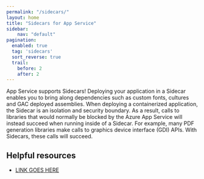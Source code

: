 ```yaml
---
permalink: "/sidecars/"
layout: home
title: "Sidecars for App Service"
sidebar:
    nav: "default"
pagination: 
  enabled: true
  tag: 'sidecars'
  sort_reverse: true
  trail: 
    before: 2
    after: 2
---
```


App Service supports Sidecars! Deploying your application in a Sidecar enables you to bring along dependencies such as custom fonts, cultures and GAC deployed assemblies. When deploying a containerized application, the Sidecar is an isolation and security boundary. As a result, calls to libraries that would normally be blocked by the Azure App Service will instead succeed when running inside of a Sidecar. For example, many PDF generation libraries make calls to graphics device interface (GDI) APIs. With Sidecars, these calls will succeed.

## Helpful resources

- [LINK GOES HERE]()
